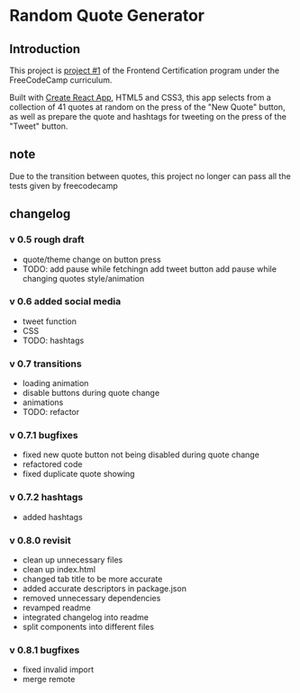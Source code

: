# Random Quote Generator

## Introduction
This project is [project #1](https://www.freecodecamp.org/learn/front-end-libraries/front-end-libraries-projects/build-a-random-quote-machine) of the Frontend Certification program under the FreeCodeCamp curriculum. 

Built with [Create React App](https://github.com/facebook/create-react-app), HTML5 and CSS3, this app selects from a collection of 41 quotes at random on the press of the "New Quote" button, as well as prepare the quote and hashtags for tweeting on the press of the "Tweet" button.

## note
Due to the transition between quotes, this project no longer can pass all the tests given by freecodecamp

## changelog
### v 0.5 rough draft
- quote/theme change on button press
- TODO: add pause while fetchingn
        add tweet button
        add pause while changing quotes
        style/animation

### v 0.6 added social media
- tweet function
- CSS
- TODO: hashtags

### v 0.7 transitions
- loading animation
- disable buttons during quote change
- animations
- TODO: refactor

### v 0.7.1 bugfixes
- fixed new quote button not being disabled during quote change
- refactored code
- fixed duplicate quote showing

### v 0.7.2 hashtags
- added hashtags

### v 0.8.0 revisit
- clean up unnecessary files
- clean up index.html
- changed tab title to be more accurate
- added accurate descriptors in package.json
- removed unnecessary dependencies
-  revamped readme
- integrated changelog into readme
- split components into different files

### v 0.8.1 bugfixes
- fixed invalid import 
- merge remote 